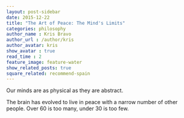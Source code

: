 ```yaml
---
layout: post-sidebar
date: 2015-12-22
title: "The Art of Peace: The Mind's Limits"
categories: philosophy
author_name : Kris Bravo
author_url : /author/kris
author_avatar: kris
show_avatar : true
read_time : 2
feature_image: feature-water
show_related_posts: true
square_related: recommend-spain
---
```


Our minds are as physical as they are abstract.

The brain has evolved to live in peace with a narrow number of other people. Over 60 is too many, under 30 is too few.
